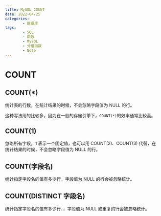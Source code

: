 ```yaml
---
title: MySQL COUNT
date: 2022-04-25
categories:
        - 数据库
tags:
        - SQL
        - 函数
        - MySQL
        - 分组函数
        - Note
---
```


# COUNT

## COUNT(\*)

统计表的行数，在统计结果的时候，不会忽略字段值为 NULL 的行。

这种写法用的比较多，因为在一般的存储引擎下，`COUNT(*)`的效率通常比较高。

## COUNT(1)

忽略所有字段，1 表示一个固定值，也可以用 COUNT(2)、COUNT(3) 代替，在统计结果的时候，不会忽略字段值为 NULL 的行。

## COUNT(字段名)

统计指定字段名的值有多少行，字段值为 NULL 的行会被忽略统计。

## COUNT(DISTINCT 字段名)

统计指定字段名的值有多少行，，字段值为 NULL 或重复的行会被忽略统计。
